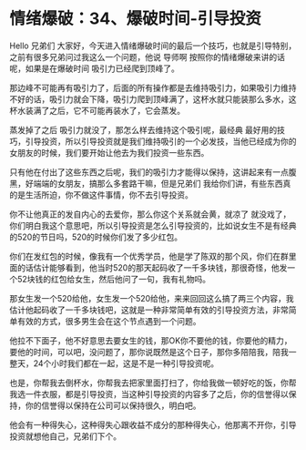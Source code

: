 # 情绪爆破：34、爆破时间-引导投资

Hello 兄弟们 大家好，今天进入情绪爆破时间的最后一个技巧，也就是引导特别，之前有很多兄弟问过我这么一个问题，他说 导师啊 按照你的情绪爆破来讲的话呢，如果是在爆破时间 吸引力已经爬到顶峰了。

那边峰不可能再有吸引力了，后面的所有操作都是去维持吸引力，如果吸引力维持不好的话，吸引力就会下降，吸引力爬到顶峰满了，这杯水就只能装那么多水，这杯水装满了之后，它不可能再装水了，它会蒸发。

蒸发掉了之后 吸引力就没了，那怎么样去维持这个吸引呢，最经典 最好用的技巧，引导投资，所以引导投资就是我们维持吸引的一个必发技，当他已经成为你的女朋友的时候，我们要开始让他去为我们投资一些东西。

只有他在付出了这些东西之后呢，我们的吸引力才能得以保持，这讲起来有一点腹黑，好端端的女朋友，搞那么多套路干嘛，但是兄弟们 我给你们讲，有些东西真的是生活所迫，你不做这件事情，你不去引导投资。

你不让他真正的发自内心的去爱你，那么你这个关系就会黄，就凉了 就没戏了，你们明白我这个意思吧，所以引导投资是怎么引导投资的，比如说女生不是有经典的520的节日吗，520的时候你们发了多少红包。

你们在发红包的时候，像我有一个优秀学员，他是学了陈双的那个风，你们在群里面的话估计能够看到，他当时520的那天起码收了一千多块钱，那很奇怪，他发一个52块钱的红包给女生，然后他问了一句，我有礼物吗。

那女生发一个520给他，女生发一个520给他，来来回回这么搞了两三个内容，我估计他起码收了一千多块钱吧，这就是一种非常简单有效的引导投资方法，非常简单有效的方式，很多男生会在这个节点遇到一个问题。

他拉不下面子，他不好意思去要女生的钱，那OK你不要他的钱，你要他的精力，要他的时间，可以吧，没问题了，那你说既然是这个日子，那你多陪陪我，陪我一整天，24个小时我们都在一起，这是不是一种引导投资呢。

也是，你帮我去倒杯水，你帮我去把家里面打扫了，你给我做一顿好吃的饭，你帮我选一件衣服，都是引导投资，当这种引导投资的内容多了之后，你的信誉得以保持，你的信誉得以保持在公司可以保持很久，明白吧。

他会有一种得失心，这种得失心跟收益不成分的那种得失心，他那离不开你，引导投资就想他自己，兄弟们下个。